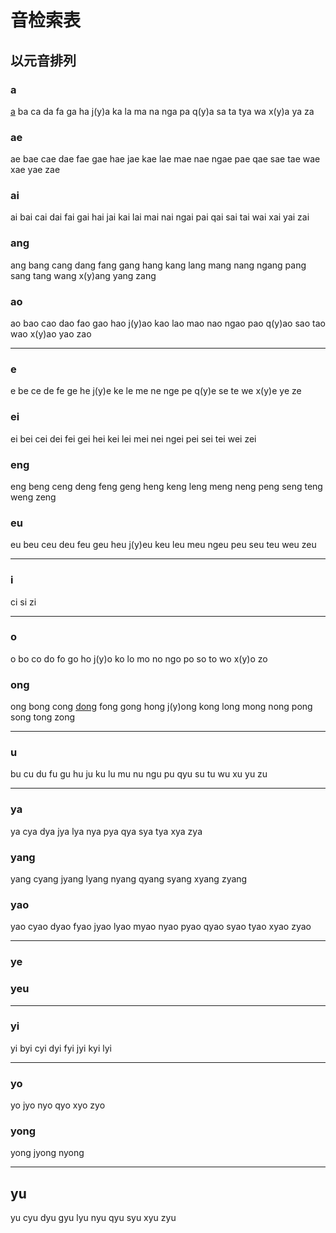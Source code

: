 # 音检索表

## 以元音排列

### a

[a](a.md) ba ca da fa ga ha j(y)a ka la ma na nga pa q(y)a sa ta tya wa x(y)a ya za

### ae

ae bae cae dae fae gae hae jae kae lae mae nae ngae pae qae sae tae wae xae yae zae

### ai

ai bai cai dai fai gai hai jai kai lai mai nai ngai pai qai sai tai wai xai yai zai

### ang

ang bang cang dang fang gang hang kang lang mang nang ngang pang sang tang wang x(y)ang yang zang

### ao

ao bao cao dao fao gao hao j(y)ao kao lao mao nao ngao pao q(y)ao sao tao wao x(y)ao yao zao

---

### e

e be ce de fe ge he j(y)e ke le me ne nge pe q(y)e se te we x(y)e ye ze

### ei

ei bei cei dei fei gei hei kei lei mei nei ngei pei sei tei wei zei

### eng

eng beng ceng deng feng geng heng keng leng meng neng peng seng teng weng zeng

### eu

eu beu ceu deu feu geu heu j(y)eu keu leu meu ngeu peu seu teu weu zeu

---

### i

ci si zi

---

### o

o bo co do fo go ho j(y)o ko lo mo no ngo po so to wo x(y)o zo

### ong

ong bong cong [dong](dong.md) fong gong hong j(y)ong kong long mong nong pong song tong zong

---

### u

bu cu du fu gu hu ju ku lu mu nu ngu pu qyu su tu wu xu yu zu

---

### ya

ya cya dya jya lya nya pya qya sya tya xya zya

### yang

yang cyang jyang lyang nyang qyang syang xyang zyang

### yao

yao cyao dyao fyao jyao lyao myao nyao pyao qyao syao tyao xyao zyao

---

### ye

### yeu

---

### yi

yi byi cyi dyi fyi jyi kyi lyi

---

### yo

yo jyo nyo qyo xyo zyo

### yong

yong jyong nyong

---

## yu

yu cyu dyu gyu lyu nyu qyu syu xyu zyu
